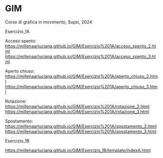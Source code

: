# GIM
Corso di grafica in movimento, Supsi, 2024 

Esercizio_1A

Acceso spento:
https://millenaarluciana.github.io/GIM/Esercizio%201A/acceso_spento_2.html
https://millenaarluciana.github.io/GIM/Esercizio%201A/acceso_spento_3.html

Aperto chiuso:
https://millenaarluciana.github.io/GIM/Esercizio%201A/aperto_chiuso_2.html
https://millenaarluciana.github.io/GIM/Esercizio%201A/aperto_chiuso_3.html

Rotazione:
https://millenaarluciana.github.io/GIM/Esercizio%201A/rotazione_2.html
https://millenaarluciana.github.io/GIM/Esercizio%201A/rotazione_3.html

Spostamento:
https://millenaarluciana.github.io/GIM/Esercizio%201A/spostamento_2.html
https://millenaarluciana.github.io/GIM/Esercizio%201A/spostamento_3.html


Esercizio_1B

https://millenaarluciana.github.io/GIM/Esercizio_1B/template/indexA.html


